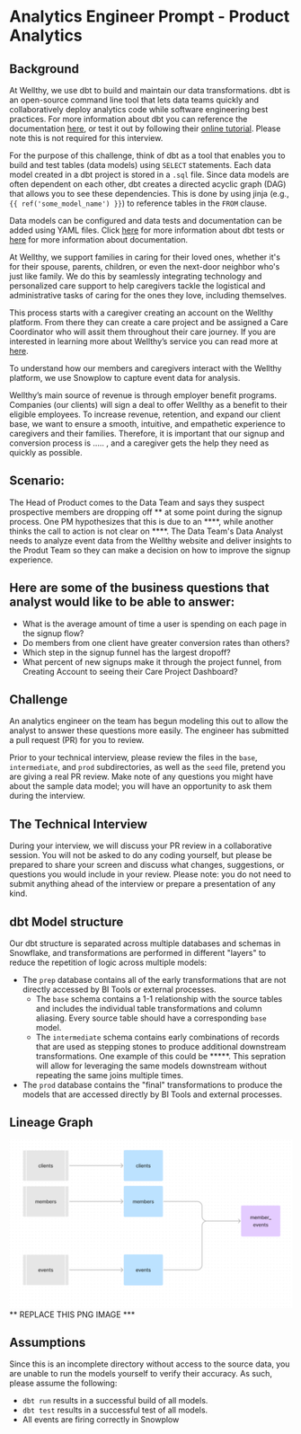 # Analytics Engineer Prompt - Product Analytics

## Background
At Wellthy, we use dbt to build and maintain our data transformations. dbt is an open-source command line tool that lets data teams quickly and collaboratively deploy analytics code while software engineering best practices. For more information about dbt you can reference the documentation [here](https://docs.getdbt.com/docs/introduction), or test it out by following their [online tutorial](https://courses.getdbt.com/collections). Please note this is not required for this interview. 

For the purpose of this challenge, think of dbt as a tool that enables you to build and test tables (data models) using `SELECT` statements. Each data model created in a dbt project is stored in a `.sql` file. Since data models are often dependent on each other, dbt creates a directed acyclic graph (DAG) that allows you to see these dependencies. This is done by using jinja (e.g.,`{{ ref('some_model_name') }}`) to reference tables in the `FROM` clause.

Data models can be configured and data tests and documentation can be added using YAML files. Click [here](https://docs.getdbt.com/docs/building-a-dbt-project/tests) for more information about dbt tests or [here](https://docs.getdbt.com/docs/building-a-dbt-project/documentation) for more information about documentation.

At Wellthy, we support families in caring for their loved ones, whether it's for their spouse,  parents, children, or even the next-door neighbor who's just like family. We do this by seamlessly integrating technology and personalized care support to help caregivers tackle the logistical and administrative tasks of caring for the ones they love, including themselves.

This process starts with a caregiver creating an account on the Wellthy platform. From there they can create a care project and be assigned a Care Coordinator who will assit them throughout their care journey. If you are interested in learning more about Wellthy’s service you can read more at [here](https://wellthy.com/).

To understand how our members and caregivers interact with the Wellthy platform, we use Snowplow to capture event data for analysis.

Wellthy’s main source of revenue is through employer benefit programs. Companies (our clients) will sign a deal to offer Wellthy as a benefit to their eligible employees. To increase revenue, retention, and expand our client base, we want to ensure a smooth, intuitive, and empathetic experience to caregivers and their families. Therefore, it is important that our signup and conversion process is ..... , and a caregiver gets the help they need as quickly as possible. 

## Scenario:
The Head of Product comes to the Data Team and says they suspect prospective members are dropping off ** at some point during the signup process. One PM hypothesizes that this is due to an ****, while another thinks the call to action is not clear on ****.  The Data Team's Data Analyst needs to analyze event data from the Wellthy website and deliver insights to the Produt Team so they can make a decision on how to improve the signup experience.

## Here are some of the business questions that analyst would like to be able to answer:
* What is the average amount of time a user is spending on each page in the signup flow?
* Do members from one client have greater conversion rates than others?
* Which step in the signup funnel has the largest dropoff?
* What percent of new signups make it through the project funnel, from Creating Account to seeing their Care Project Dashboard?

## Challenge
An analytics engineer on the team has begun modeling this out to allow the analyst to answer these questions more easily. The engineer has submitted a pull request (PR) for you to review. 

Prior to your technical interview, please review the files in the `base`, `intermediate`, and `prod` subdirectories, as well as the `seed` file, pretend you are giving a real PR review. Make note of any questions you might have about the sample data model; you will have an opportunity to ask them during the interview. 

## The Technical Interview
During your interview, we will discuss your PR review in a collaborative session. You will not be asked to do any coding yourself, but please be prepared to share your screen and discuss what changes, suggestions, or questions you would include in your review. Please note: you do not need to submit anything ahead of the interview or prepare a presentation of any kind.

## dbt Model structure
Our dbt structure is separated across multiple databases and schemas in Snowflake, and transformations are performed in different "layers" to reduce the repetition of logic across multiple models:
* The `prep` database contains all of the early transformations that are not directly accessed by BI Tools or external processes.
    * The `base` schema contains a 1-1 relationship with the source tables and includes the individual table transformations and column aliasing. Every source table should have a corresponding `base` model.
    * The `intermediate` schema contains early combinations of records that are used as stepping stones to produce additional downstream transformations. One example of this could be *****. This sepration will allow for leveraging the same models downstream without repeating the same joins multiple times.
* The `prod` database contains the "final" transformations to produce the models that are accessed directly by BI Tools and external processes.

## Lineage Graph
![DAG](DAG.png) ** REPLACE THIS PNG IMAGE ***

## Assumptions
Since this is an incomplete directory without access to the source data, you are unable to run the models yourself to verify their accuracy. As such, please assume the following:
* `dbt run` results in a successful build of all models.
* `dbt test` results in a successful test of all models.
* All events are firing correctly in Snowplow
